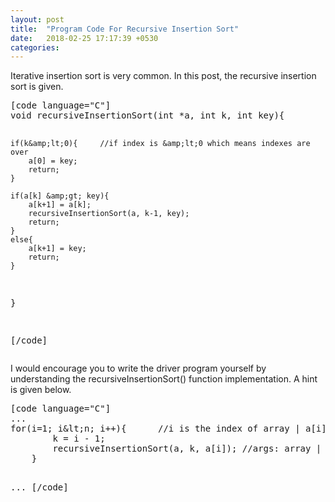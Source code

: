 ```yaml
---
layout: post
title:  "Program Code For Recursive Insertion Sort"
date:   2018-02-25 17:17:39 +0530
categories: 
---
```


<p>Iterative insertion sort is very common. In this post, the recursive insertion sort is given. <!--more--></p>
<pre>[code language="C"]
void recursiveInsertionSort(int *a, int k, int key){

	if(k&amp;lt;0){		//if index is &amp;lt;0 which means indexes are over
		a[0] = key;
		return;
	}

	if(a[k] &amp;gt; key){
		a[k+1] = a[k];
		recursiveInsertionSort(a, k-1, key);
		return;
	}
	else{
		a[k+1] = key;
		return;
	}

}

[/code]</pre>
<p> </p>
<p>I would encourage you to write the driver program yourself by understanding the recursiveInsertionSort() function implementation. A hint is given below.</p>
<p> </p>
<pre>[code language="C"]
...
for(i=1; i&amp;lt;n; i++){ 		//i is the index of array | a[i] is the Key
		k = i - 1;
		recursiveInsertionSort(a, k, a[i]); //args: array | index | key
	}

...
[/code]</pre>

